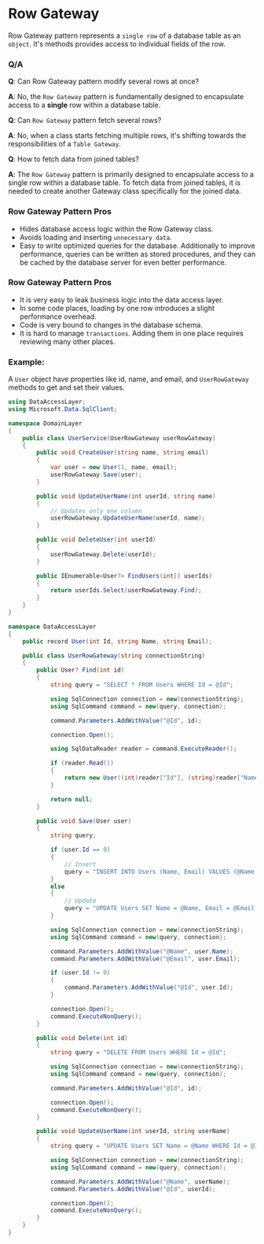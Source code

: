 # Row Gateway

Row Gateway pattern represents a `single row` of a database table as an `object`.
It's methods provides access to individual fields of the row.

### Q/A
**Q**: Can Row Gateway pattern modify several rows at once? 

**A**: No, the `Row Gateway` pattern is fundamentally designed to encapsulate access to a **single** row within a database table.


**Q**: Can `Row Gateway` pattern fetch several rows?

**A**: No, when a class starts fetching multiple rows, it's shifting towards the responsibilities of a `Table Gateway`.


**Q**: How to fetch data from joined tables?

**A**: The `Row Gateway` pattern is primarily designed to encapsulate access to a single row within a database table. To fetch data from joined tables, it is needed to create another Gateway class specifically for the joined data.

### Row Gateway Pattern Pros
- Hides database access logic within the Row Gateway class.
- Avoids loading and inserting `unnecessary data`.
- Easy to write optimized queries for the database. Additionally to improve performance, queries can be written as stored procedures, and they can be cached by the database server for even better performance.

### Row Gateway Pattern Pros
- It is very easy to leak business logic into the data access layer.
- In some code places, loading by one row introduces a slight performance overhead.
- Code is very bound to changes in the database schema.
- It is hard to manage `transactions`. Adding them in one place requires reviewing many other places.


### Example: 

A `User` object have properties like id, name, and email, and `UserRowGateway` methods to get and set their values.

```csharp
using DataAccessLayer;
using Microsoft.Data.SqlClient;

namespace DomainLayer
{
    public class UserService(UserRowGateway userRowGateway)
    {
        public void CreateUser(string name, string email)
        {
            var user = new User(1, name, email);
            userRowGateway.Save(user);
        }

        public void UpdateUserName(int userId, string name)
        {
            // Updates only one column
            userRowGateway.UpdateUserName(userId, name);
        }

        public void DeleteUser(int userId)
        {
            userRowGateway.Delete(userId);
        }

        public IEnumerable<User?> FindUsers(int[] userIds)
        {
            return userIds.Select(userRowGateway.Find);
        }
    }
}

namespace DataAccessLayer
{
    public record User(int Id, string Name, string Email);

    public class UserRowGateway(string connectionString)
    {
        public User? Find(int id)
        {
            string query = "SELECT * FROM Users WHERE Id = @Id";

            using SqlConnection connection = new(connectionString);
            using SqlCommand command = new(query, connection);

            command.Parameters.AddWithValue("@Id", id);

            connection.Open();

            using SqlDataReader reader = command.ExecuteReader();

            if (reader.Read())
            {
                return new User((int)reader["Id"], (string)reader["Name"], (string)reader["Email"]);
            }

            return null;
        }

        public void Save(User user)
        {
            string query;

            if (user.Id == 0)
            {
                // Insert
                query = "INSERT INTO Users (Name, Email) VALUES (@Name, @Email)";
            }
            else
            {
                // Update
                query = "UPDATE Users SET Name = @Name, Email = @Email WHERE Id = @Id";
            }

            using SqlConnection connection = new(connectionString);
            using SqlCommand command = new(query, connection);

            command.Parameters.AddWithValue("@Name", user.Name);
            command.Parameters.AddWithValue("@Email", user.Email);

            if (user.Id != 0)
            {
                command.Parameters.AddWithValue("@Id", user.Id);
            }

            connection.Open();
            command.ExecuteNonQuery();
        }

        public void Delete(int id)
        {
            string query = "DELETE FROM Users WHERE Id = @Id";

            using SqlConnection connection = new(connectionString);
            using SqlCommand command = new(query, connection);

            command.Parameters.AddWithValue("@Id", id);

            connection.Open();
            command.ExecuteNonQuery();
        }

        public void UpdateUserName(int userId, string userName)
        {
            string query = "UPDATE Users SET Name = @Name WHERE Id = @Id";

            using SqlConnection connection = new(connectionString);
            using SqlCommand command = new(query, connection);

            command.Parameters.AddWithValue("@Name", userName);
            command.Parameters.AddWithValue("@Id", userId);

            connection.Open();
            command.ExecuteNonQuery();
        }
    }
}

```